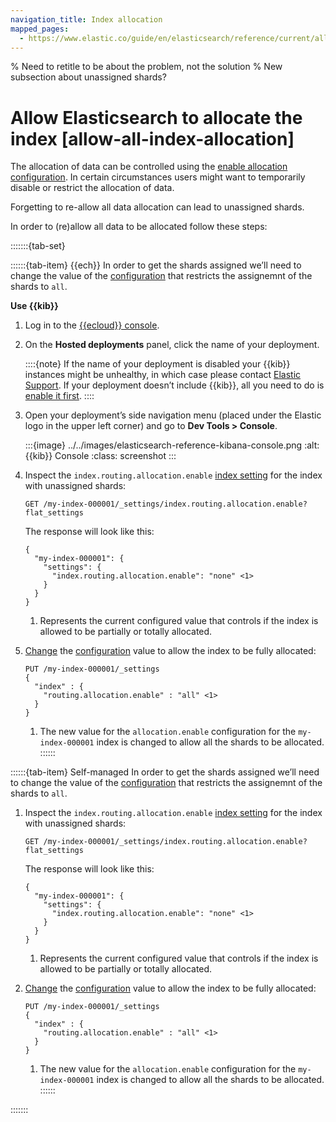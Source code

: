 ```yaml
---
navigation_title: Index allocation
mapped_pages:
  - https://www.elastic.co/guide/en/elasticsearch/reference/current/allow-all-index-allocation.html
---
```


% Need to retitle to be about the problem, not the solution
% New subsection about unassigned shards?

# Allow Elasticsearch to allocate the index [allow-all-index-allocation]

The allocation of data can be controlled using the [enable allocation configuration](asciidocalypse://docs/elasticsearch/docs/reference/elasticsearch/index-settings/index-modules.md#index-routing-allocation-enable-setting). In certain circumstances users might want to temporarily disable or restrict the allocation of data.

Forgetting to re-allow all data allocation can lead to unassigned shards.

In order to (re)allow all data to be allocated follow these steps:

:::::::{tab-set}

::::::{tab-item} {{ech}}
In order to get the shards assigned we’ll need to change the value of the [configuration](asciidocalypse://docs/elasticsearch/docs/reference/elasticsearch/index-settings/index-modules.md#index-routing-allocation-enable-setting) that restricts the assignemnt of the shards to `all`.

**Use {{kib}}**

1. Log in to the [{{ecloud}} console](https://cloud.elastic.co?page=docs&placement=docs-body).
2. On the **Hosted deployments** panel, click the name of your deployment.

    ::::{note}
    If the name of your deployment is disabled your {{kib}} instances might be unhealthy, in which case please contact [Elastic Support](https://support.elastic.co). If your deployment doesn’t include {{kib}}, all you need to do is [enable it first](../../deploy-manage/deploy/elastic-cloud/access-kibana.md).
    ::::

3. Open your deployment’s side navigation menu (placed under the Elastic logo in the upper left corner) and go to **Dev Tools > Console**.

    :::{image} ../../images/elasticsearch-reference-kibana-console.png
    :alt: {{kib}} Console
    :class: screenshot
    :::

4. Inspect the `index.routing.allocation.enable` [index setting](https://www.elastic.co/docs/api/doc/elasticsearch/operation/operation-indices-get-settings) for the index with unassigned shards:

    ```console
    GET /my-index-000001/_settings/index.routing.allocation.enable?flat_settings
    ```

    The response will look like this:

    ```console-result
    {
      "my-index-000001": {
        "settings": {
          "index.routing.allocation.enable": "none" <1>
        }
      }
    }
    ```

    1. Represents the current configured value that controls if the index is allowed to be partially or totally allocated.

5. [Change](https://www.elastic.co/docs/api/doc/elasticsearch/operation/operation-indices-put-settings) the [configuration](asciidocalypse://docs/elasticsearch/docs/reference/elasticsearch/index-settings/index-modules.md#index-routing-allocation-enable-setting) value to allow the index to be fully allocated:

    ```console
    PUT /my-index-000001/_settings
    {
      "index" : {
        "routing.allocation.enable" : "all" <1>
      }
    }
    ```

    1. The new value for the `allocation.enable` configuration for the `my-index-000001` index is changed to allow all the shards to be allocated.
::::::

::::::{tab-item} Self-managed
In order to get the shards assigned we’ll need to change the value of the [configuration](asciidocalypse://docs/elasticsearch/docs/reference/elasticsearch/index-settings/index-modules.md#index-routing-allocation-enable-setting) that restricts the assignemnt of the shards to `all`.

1. Inspect the `index.routing.allocation.enable` [index setting](https://www.elastic.co/docs/api/doc/elasticsearch/operation/operation-indices-get-settings) for the index with unassigned shards:

    ```console
    GET /my-index-000001/_settings/index.routing.allocation.enable?flat_settings
    ```

    The response will look like this:

    ```console-result
    {
      "my-index-000001": {
        "settings": {
          "index.routing.allocation.enable": "none" <1>
        }
      }
    }
    ```

    1. Represents the current configured value that controls if the index is allowed to be partially or totally allocated.

2. [Change](https://www.elastic.co/docs/api/doc/elasticsearch/operation/operation-indices-put-settings) the [configuration](asciidocalypse://docs/elasticsearch/docs/reference/elasticsearch/index-settings/index-modules.md#index-routing-allocation-enable-setting) value to allow the index to be fully allocated:

    ```console
    PUT /my-index-000001/_settings
    {
      "index" : {
        "routing.allocation.enable" : "all" <1>
      }
    }
    ```

    1. The new value for the `allocation.enable` configuration for the `my-index-000001` index is changed to allow all the shards to be allocated.
::::::

:::::::
